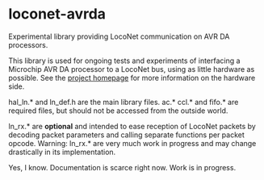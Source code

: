 # loconet-avrda
Experimental library providing LocoNet communication on AVR DA processors.

This library is used for ongoing tests and experiments of interfacing a Microchip AVR DA processor to a LocoNet bus, using as little hardware as possible.
See the [project homepage](https://www.ejberg.dk/portfolio/loconet-avr-da/) for more information on the hardware side.

hal_ln.* and ln_def.h are the main library files. ac.* ccl.* and fifo.* are required files, but should not be accessed from the outside world.

ln_rx.* are **optional** and intended to ease reception of LocoNet packets by decoding packet parameters and calling separate functions per packet opcode.
Warning: ln_rx.* are very much work in progress and may change drastically in its implementation.

Yes, I know. Documentation is scarce right now. Work is in progress.
